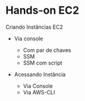 # Hands-on EC2

Criando Instâncias EC2

- Via console
    - Com par de chaves
    - SSM
    - SSM com script

- Acessando Instância
    - Via Console
    - Via AWS-CLI



